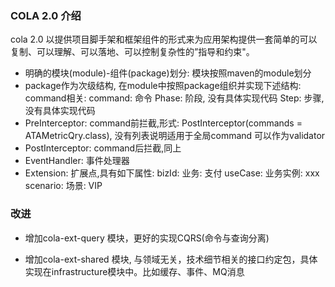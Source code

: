 ### COLA 2.0 介绍

cola 2.0 以提供项目脚手架和框架组件的形式来为应用架构提供一套简单的可以复制、可以理解、可以落地、可以控制复杂性的”指导和约束"。

* 明确的模块(module)-组件(package)划分:
模块按照maven的module划分
* package作为次级结构, 在module中按照package组织并实现下述结构:
command相关:
command: 命令
Phase: 阶段, 没有具体实现代码
Step: 步骤, 没有具体实现代码
* PreInterceptor: command前拦截,形式:
  PostInterceptor(commands = ATAMetricQry.class), 没有列表说明适用于全局command
  可以作为validator
* PostInterceptor: command后拦截,同上
* EventHandler: 事件处理器
* Extension: 扩展点,具有如下属性:
    bizId: 业务: 支付
    useCase: 业务实例: xxx
    scenario: 场景: VIP
    

### 改进

* 增加cola-ext-query 模块，更好的实现CQRS(命令与查询分离)

* 增加cola-ext-shared 模块, 与领域无关，技术细节相关的接口约定包，具体实现在infrastructure模块中。比如缓存、事件、MQ消息










